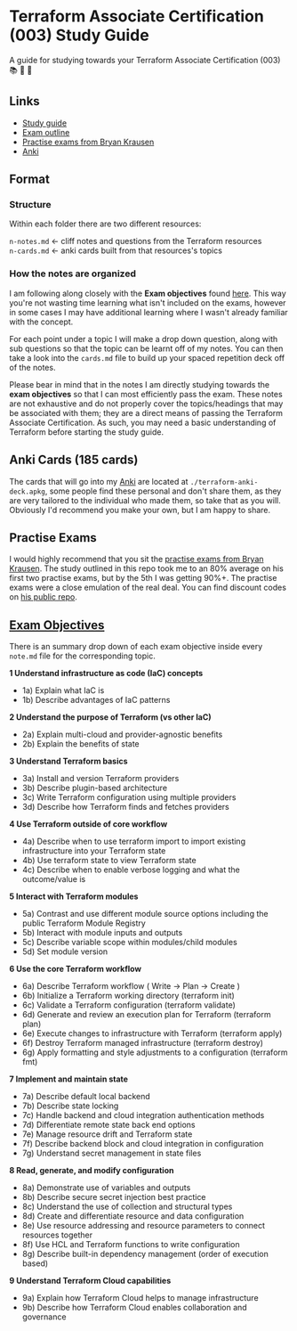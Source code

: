 # Terraform Associate Certification (003) Study Guide

A guide for studying towards your Terraform Associate Certification (003) 📚 📖 🎒

<div data-iframe-width="150" data-iframe-height="270" data-share-badge-id="ac24a5c6-b0dc-42f1-9b36-8b41f2e763e4" data-share-badge-host="https://www.credly.com"></div><script type="text/javascript" async src="//cdn.credly.com/assets/utilities/embed.js"></script>

## Links

- [Study guide](https://developer.hashicorp.com/terraform/tutorials/certification-003/associate-study-003)
- [Exam outline](https://www.hashicorp.com/certification/terraform-associate)
- [Practise exams from Bryan Krausen](https://www.udemy.com/course/terraform-associate-practice-exam)
- [Anki](https://ankiweb.net/about)

## Format

### **Structure**

Within each folder there are two different resources:

`n-notes.md` <- cliff notes and questions from the Terraform resources  
`n-cards.md` <- anki cards built from that resources's topics  

### **How the notes are organized**

I am following along closely with the **Exam objectives** found [here](https://www.hashicorp.com/certification/terraform-associate). This way you're not wasting time learning what isn't included on the exams, however in some cases I may have additional learning where I wasn't already familiar with the concept.

For each point under a topic I will make a drop down question, along with sub questions so that the topic can be learnt off of my notes. You can then take a look into the `cards.md` file to build up your spaced repetition deck off of the notes. 

Please bear in mind that in the notes I am directly studying towards the **exam objectives** so that I can most efficiently pass the exam. These notes are not exhaustive and do not properly cover the topics/headings that may be associated with them; they are a direct means of passing the Terraform Associate Certification. As such, you may need a basic understanding of Terraform before starting the study guide.

## Anki Cards (185 cards)

The cards that will go into my [Anki](https://ankiweb.net/about) are located at `./terraform-anki-deck.apkg`, some people find these personal and don't share them, as they are very tailored to the individual who made them, so take that as you will. Obviously I'd recommend you make your own, but I am happy to share. 

## Practise Exams

I would highly recommend that you sit the [practise exams from Bryan Krausen](https://www.udemy.com/course/terraform-associate-practice-exam). The study outlined in this repo took me to an 80% average on his first two practise exams, but by the 5th I was getting 90%+. The practise exams were a close emulation of the real deal. You can find discount codes on [his public repo](https://github.com/btkrausen).

## [Exam Objectives](https://www.hashicorp.com/certification/terraform-associate)

There is an summary drop down of each exam objective inside every `note.md` file for the corresponding topic.

**1	Understand infrastructure as code (IaC) concepts**  
- 1a)	Explain what IaC is
- 1b)	Describe advantages of IaC patterns

**2	Understand the purpose of Terraform (vs other IaC)**
- 2a)	Explain multi-cloud and provider-agnostic benefits
- 2b)	Explain the benefits of state

**3	Understand Terraform basics**
- 3a)	Install and version Terraform providers
- 3b)	Describe plugin-based architecture
- 3c)	Write Terraform configuration using multiple providers
- 3d)	Describe how Terraform finds and fetches providers

**4	Use Terraform outside of core workflow**
- 4a)	Describe when to use terraform import to import existing infrastructure into your Terraform state
- 4b)	Use terraform state to view Terraform state
- 4c)	Describe when to enable verbose logging and what the outcome/value is

**5	Interact with Terraform modules**
- 5a)	Contrast and use different module source options including the public Terraform Module Registry
- 5b)	Interact with module inputs and outputs
- 5c)	Describe variable scope within modules/child modules
- 5d)	Set module version

**6	Use the core Terraform workflow**
- 6a)	Describe Terraform workflow ( Write -> Plan -> Create )
- 6b)	Initialize a Terraform working directory (terraform init)
- 6c)	Validate a Terraform configuration (terraform validate)
- 6d)	Generate and review an execution plan for Terraform (terraform plan)
- 6e)	Execute changes to infrastructure with Terraform (terraform apply)
- 6f)	Destroy Terraform managed infrastructure (terraform destroy)
- 6g)	Apply formatting and style adjustments to a configuration (terraform fmt)

**7	Implement and maintain state**
- 7a)	Describe default local backend
- 7b)	Describe state locking
- 7c)	Handle backend and cloud integration authentication methods
- 7d)	Differentiate remote state back end options
- 7e)	Manage resource drift and Terraform state
- 7f)	Describe backend block and cloud integration in configuration
- 7g)	Understand secret management in state files

**8	Read, generate, and modify configuration**
- 8a)	Demonstrate use of variables and outputs
- 8b)	Describe secure secret injection best practice
- 8c)	Understand the use of collection and structural types
- 8d)	Create and differentiate resource and data configuration
- 8e)	Use resource addressing and resource parameters to connect resources together
- 8f)	Use HCL and Terraform functions to write configuration
- 8g)	Describe built-in dependency management (order of execution based)

**9	Understand Terraform Cloud capabilities**
- 9a)	Explain how Terraform Cloud helps to manage infrastructure
- 9b)	Describe how Terraform Cloud enables collaboration and governance